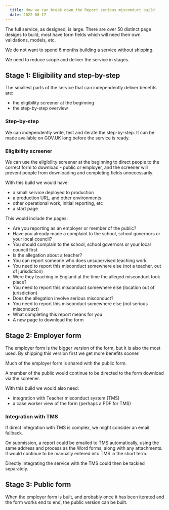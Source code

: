 ```yaml
---
  title: How we can break down the Report serious misconduct build
  date: 2022-08-17
---
```


The full service, as designed, is large. There are over 50 distinct page designs to build, most have form fields which will need their own validations, models, etc.

We do not want to spend 6 months building a service without shipping.

We need to reduce scope and deliver the service in stages.

## Stage 1: Eligibility and step-by-step

The smallest parts of the service that can independently deliver benefits are:

- the eligibility screener at the beginning
- the step-by-step overview

### Step-by-step

We can independently write, test and iterate the step-by-step. It can be made available on GOV.UK long before the service is ready.

### Eligibility screener

We can use the eligibility screener at the beginning to direct people to the correct form to download - public or employer, and the screener will prevent people from downloading and completing fields unnecessarily.

With this build we would have:

- a small service deployed to production
- a production URL, and other environments
- other operational work, initial reporting, etc
- a start page

This would include the pages:

- Are you reporting as an employer or member of the public?
- Have you already made a complaint to the school, school governors or your local council?
- You should complain to the school, school governors or your local council first
- Is the allegation about a teacher?
- You can report someone who does unsupervised teaching work
- You need to report this misconduct somewhere else (not a teacher, out of jurisdiction)
- Were they teaching in England at the time the alleged misconduct took place?
- You need to report this misconduct somewhere else (location out of jurisdiction)
- Does the allegation involve serious misconduct?
- You need to report this misconduct somewhere else (not serious misconduct)
- What completing this report means for you
- A new page to download the form

## Stage 2: Employer form

The employer form is the bigger version of the form, but it is also the most used. By shipping this version first we get more benefits sooner.

Much of the employer form is shared with the public form.

A member of the public would continue to be directed to the form download via the screener.

With this build we would also need:

- integration with Teacher misconduct system (TMS)
- a case worker view of the form (perhaps a PDF for TMS)

### Integration with TMS

If direct integration with TMS is complex, we might consider an email fallback.

On submission, a report could be emailed to TMS automatically, using the same address and process as the Word forms, along with any attachments. It would continue to be manually entered into TMS in the short term.

Directly integrating the service with the TMS could then be tackled separately.

## Stage 3: Public form

When the employer form is built, and probably once it has been iterated and the form works end to end, the public version can be built.
